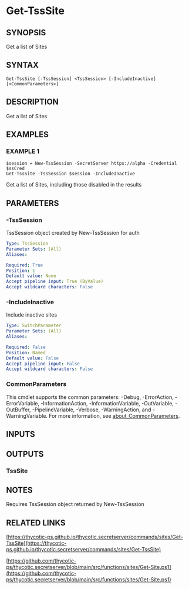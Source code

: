 # Get-TssSite

## SYNOPSIS
Get a list of Sites

## SYNTAX

```
Get-TssSite [-TssSession] <TssSession> [-IncludeInactive] [<CommonParameters>]
```

## DESCRIPTION
Get a list of Sites

## EXAMPLES

### EXAMPLE 1
```
$session = New-TssSession -SecretServer https://alpha -Credential $ssCred
Get-TssSite -TssSession $session -IncludeInactive
```

Get a list of Sites, including those disabled in the results

## PARAMETERS

### -TssSession
TssSession object created by New-TssSession for auth

```yaml
Type: TssSession
Parameter Sets: (All)
Aliases:

Required: True
Position: 1
Default value: None
Accept pipeline input: True (ByValue)
Accept wildcard characters: False
```

### -IncludeInactive
Include inactive sites

```yaml
Type: SwitchParameter
Parameter Sets: (All)
Aliases:

Required: False
Position: Named
Default value: False
Accept pipeline input: False
Accept wildcard characters: False
```

### CommonParameters
This cmdlet supports the common parameters: -Debug, -ErrorAction, -ErrorVariable, -InformationAction, -InformationVariable, -OutVariable, -OutBuffer, -PipelineVariable, -Verbose, -WarningAction, and -WarningVariable. For more information, see [about_CommonParameters](http://go.microsoft.com/fwlink/?LinkID=113216).

## INPUTS

## OUTPUTS

### TssSite
## NOTES
Requires TssSession object returned by New-TssSession

## RELATED LINKS

[https://thycotic-ps.github.io/thycotic.secretserver/commands/sites/Get-TssSite](https://thycotic-ps.github.io/thycotic.secretserver/commands/sites/Get-TssSite)

[https://github.com/thycotic-ps/thycotic.secretserver/blob/main/src/functions/sites/Get-Site.ps1](https://github.com/thycotic-ps/thycotic.secretserver/blob/main/src/functions/sites/Get-Site.ps1)

